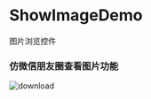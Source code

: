 # ShowImageDemo
图片浏览控件
### 仿微信朋友圈查看图片功能
![download](https://github.com/xingtianwuganqi/ShowImageDemo/blob/master/RPReplay_F.gif)
